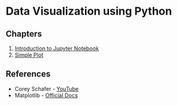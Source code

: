 # Data Visualization using Python

## Chapters
1. [Introduction to Jupyter Notebook](notebook-basics.ipynb)
2. [Simple Plot](simple-plot.ipynb)

## References
- Corey Schafer - [YouTube](https://www.youtube.com/@coreyms)
- Matplotlib - [Official Docs](https://matplotlib.org/stable/tutorials/index.html)
